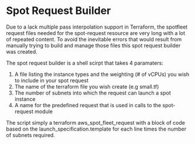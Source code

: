 # Spot Request Builder

Due to a lack multiple pass interpolation support in Terraform, the spotfleet request files needed for the spot-request resource are very long with a lot of repeated content.
To avoid the inevitable errors that would result from manually trying to build and manage those files this spot request builder was created.

The spot request builder is a shell scirpt that takes 4 paramaters:
 
 1. A file listing the instance types and the weighting (# of vCPUs) you wish to include in your spot request
 2. The name of the terraform file you wish create (e.g  small.tf) 
 3. The number of subnets into which the request can launch a spot instance 
 4. A name for the predefined request that is used in calls to the spot-request module
 
 The script simply a terraform aws_spot_fleet_request with a block of code based on the launch_specification.template for each line times the number of subnets required.

